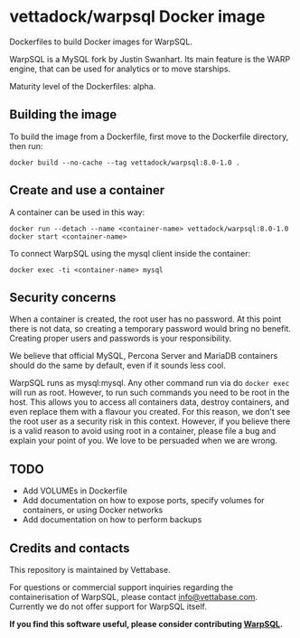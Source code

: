 # vettadock/warpsql Docker image

Dockerfiles to build Docker images for WarpSQL.

WarpSQL is a MySQL fork by Justin Swanhart. Its main feature is the WARP engine, that
can be used for analytics or to move starships.

Maturity level of the Dockerfiles: alpha.


## Building the image

To build the image from a Dockerfile, first move to the Dockerfile directory, then run:

```
docker build --no-cache --tag vettadock/warpsql:8.0-1.0 .

```


## Create and use a container

A container can be used in this way:

```
docker run --detach --name <container-name> vettadock/warpsql:8.0-1.0
docker start <container-name>
```

To connect WarpSQL using the mysql client inside the container:

```
docker exec -ti <container-name> mysql
```


## Security concerns

When a container is created, the root user has no password. At this point there is not data,
so creating a temporary password would bring no benefit. Creating proper users and
passwords is your responsibility.

We believe that official MySQL, Percona Server and MariaDB containers should do the same by
default, even if it sounds less cool.

WarpSQL runs as mysql:mysql. Any other command run via do `docker exec` will run as root.
However, to run such commands you need to be root in the host. This allows you to access
all containers data, destroy containers, and even replace them with a flavour you created.
For this reason, we don't see the root user as a security risk in this context.
However, if you believe there is a valid reason to avoid using root in a container,
please file a bug and explain your point of you. We love to be persuaded when we are wrong.


## TODO

- Add VOLUMEs in Dockerfile
- Add documentation on how to expose ports, specify volumes for containers, or using Docker networks
- Add documentation on how to perform backups


## Credits and contacts

This repository is maintained by Vettabase.

For questions or commercial support inquiries regarding the containerisation of WarpSQL, please
contact info@vettabase.com. Currently we do not offer support for WarpSQL itself.

**If you find this software useful, please consider contributing [WarpSQL](https://warpsql.blog/).**



